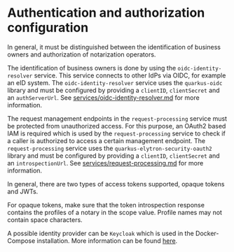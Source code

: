 # Authentication and authorization configuration

In general, it must be distinguished between the identification of business owners and authorization of notarization operators.

The identification of business owners is done by using the `oidc-identity-resolver` service.
This service connects to other IdPs via OIDC, for example an eID system.
The `oidc-identity-resolver` service uses the `quarkus-oidc` library and must be configured by providing a `clientID`, `clientSecret` and an `authServerUrl`.
See [services/oidc-identity-resolver.md](./services/oidc-identity-resolver.md) for more information.

The request management endpoints in the `request-processing` service must be protected from unauthorized access.
For this purpose, an OAuth2 based IAM is required which is used by the `request-processing` service to check if a caller is authorized to access a certain management endpoint.
The `request-processing` service uses the `quarkus-elytron-security-oauth2` library and must be configured by providing a `clientID`, `clientSecret` and an `introspectionUrl`.
See [services/request-processing.md](./services/request-processing.md) for more information.

In general, there are two types of access tokens supported, opaque tokens and JWTs.

For opaque tokens, make sure that the token introspection response contains the profiles of a notary in the scope value.
Profile names may not contain space characters.

A possible identity provider can be `Keycloak` which is used in the Docker-Compose installation.
More information can be found [here](https://www.keycloak.org/guides).
